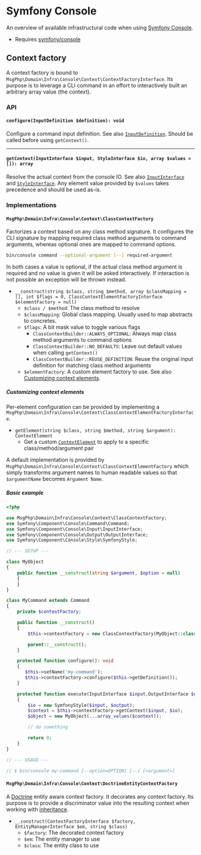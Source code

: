 # Symfony Console

An overview of available infrastructural code when using [Symfony Console][console-project].

- Requires [symfony/console]

## Context factory

A context factory is bound to `MsgPhp\Domain\Infra\Console\Context\ContextFactoryInterface`. Its purpose is to leverage
a CLI command in an effort to interactively built an arbitrary array value (the context).

### API

#### `configure(InputDefinition $definition): void`

Configure a command input definition. See also [`InputDefinition`][api-inputdefinition]. Should be called before using
`getContext()`.

---

#### `getContext(InputInterface $input, StyleInterface $io, array $values = []): array`

Resolve the actual context from the console IO. See also [`InputInterface`][api-inputinterface] and [`StyleInterface`][api-styleinterface].
Any element value provided by `$values` takes precedence and should be used as-is.

### Implementations

#### `MsgPhp\Domain\Infra\Console\Context\ClassContextFactory`

Factorizes a context based on any class method signature. It configures the CLI signature by mapping required class
method arguments to command arguments, whereas optional ones are mapped to command options.

```bash
bin/console command --optional-argument [--] required-argument
```

In both cases a value is optional, if the actual class method argument is required and no value is given it will be
asked interactively. If interaction is not possible an exception will be thrown instead.

- `__construct(string $class, string $method, array $classMapping = [], int $flags = 0, ClassContextElementFactoryInterface $elementFactory = null)`
    - `$class / $method`: The class method to resolve
    - `$classMapping`: Global class mapping. Usually used to map abstracts to concretes.
    - `$flags`: A bit mask value to toggle various flags
        - `ClassContextBuilder::ALWAYS_OPTIONAL`: Always map class method arguments to command options
        - `ClassContextBuilder::NO_DEFAULTS`: Leave out default values when calling `getContext()`
        - `ClassContextBuilder::REUSE_DEFINITION`: Reuse the original input definition for matching class method
           arguments
    - `$elementFactory`: A custom element factory to use. See also [Customizing context elements](#customizing-context-elements).

##### Customizing context elements

Per-element configuration can be provided by implementing a `MsgPhp\Domain\Infra\Console\Context\ClassContextElementFactoryInterface`.

- `getElement(string $class, string $method, string $argument): ContextElement`
    - Get a custom [`ContextElement`][api-contextelement] to apply to a specific class/method/argument pair

A default implementation is provided by `MsgPhp\Domain\Infra\Console\Context\ClassContextElementFactory` which simply
transforms argument names to human readable values so that `$argumentName` becomes `Argument Name`.

##### Basic example

```php
<?php

use MsgPhp\Domain\Infra\Console\Context\ClassContextFactory;
use Symfony\Component\Console\Command\Command;
use Symfony\Component\Console\Input\InputInterface;
use Symfony\Component\Console\Output\OutputInterface;
use Symfony\Component\Console\Style\SymfonyStyle;

// --- SETUP ---

class MyObject
{
    public function __construct(string $argument, $option = null)
    {
    }
}

class MyCommand extends Command
{
    private $contextFactory;

    public function __construct()
    {
        $this->contextFactory = new ClassContextFactory(MyObject::class, '__construct');

        parent::__construct();
    }

    protected function configure(): void
    {
       $this->setName('my-command');
       $this->contextFactory->configure($this->getDefinition());
    }

    protected function execute(InputInterface $input,OutputInterface $output): int
    {
        $io = new SymfonyStyle($input, $output);
        $context = $this->contextFactory->getContext($input, $io);
        $object = new MyObject(...array_values($context));

        // do something

        return 0;
    }
}

// --- USAGE ---

// $ bin/console my-command [--option=OPTION] [--] [<argument>]
```

#### `MsgPhp\Domain\Infra\Console\Context\DoctrineEntityContextFactory`

A [Doctrine](doctrine-orm.md) entity aware context factory. It decorates any context factory. Its purpose is to
provide a discriminator value into the resulting context when working with [inheritance][orm-inheritance].

- `__construct(ContextFactoryInterface $factory, EntityManagerInterface $em, string $class)`
    - `$factory`: The decorated context factory
    - `$em`: The entity manager to use
    - `$class`: The entity class to use

[console-project]: https://symfony.com/doc/current/components/console.html
[symfony/console]: https://packagist.org/packages/symfony/console
[api-inputdefinition]: https://api.symfony.com/master/Symfony/Component/Console/Input/InputDefinition.html
[api-inputinterface]: https://api.symfony.com/master/Symfony/Component/Console/Input/InputInterface.html
[api-styleinterface]: https://api.symfony.com/master/Symfony/Component/Console/Style/StyleInterface.html
[api-contextelement]: https://msgphp.github.io/api/MsgPhp/Domain/Infra/Console/ContextBuilder/ContextElement.html
[orm-inheritance]: http://docs.doctrine-project.org/projects/doctrine-orm/en/latest/reference/inheritance-mapping.html
